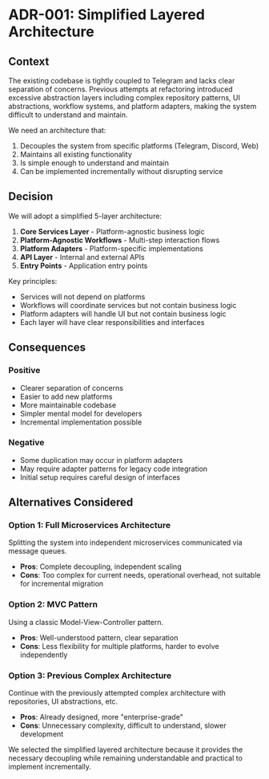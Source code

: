 # ADR-001: Simplified Layered Architecture

## Context
The existing codebase is tightly coupled to Telegram and lacks clear separation of concerns. Previous attempts at refactoring introduced excessive abstraction layers including complex repository patterns, UI abstractions, workflow systems, and platform adapters, making the system difficult to understand and maintain.

We need an architecture that:
1. Decouples the system from specific platforms (Telegram, Discord, Web)
2. Maintains all existing functionality
3. Is simple enough to understand and maintain
4. Can be implemented incrementally without disrupting service

## Decision
We will adopt a simplified 5-layer architecture:

1. **Core Services Layer** - Platform-agnostic business logic
2. **Platform-Agnostic Workflows** - Multi-step interaction flows
3. **Platform Adapters** - Platform-specific implementations
4. **API Layer** - Internal and external APIs
5. **Entry Points** - Application entry points

Key principles:
- Services will not depend on platforms
- Workflows will coordinate services but not contain business logic
- Platform adapters will handle UI but not contain business logic
- Each layer will have clear responsibilities and interfaces

## Consequences

### Positive
- Clearer separation of concerns
- Easier to add new platforms
- More maintainable codebase
- Simpler mental model for developers
- Incremental implementation possible

### Negative
- Some duplication may occur in platform adapters
- May require adapter patterns for legacy code integration
- Initial setup requires careful design of interfaces

## Alternatives Considered

### Option 1: Full Microservices Architecture
Splitting the system into independent microservices communicated via message queues.
- **Pros**: Complete decoupling, independent scaling
- **Cons**: Too complex for current needs, operational overhead, not suitable for incremental migration

### Option 2: MVC Pattern
Using a classic Model-View-Controller pattern.
- **Pros**: Well-understood pattern, clear separation
- **Cons**: Less flexibility for multiple platforms, harder to evolve independently

### Option 3: Previous Complex Architecture
Continue with the previously attempted complex architecture with repositories, UI abstractions, etc.
- **Pros**: Already designed, more "enterprise-grade"
- **Cons**: Unnecessary complexity, difficult to understand, slower development

We selected the simplified layered architecture because it provides the necessary decoupling while remaining understandable and practical to implement incrementally. 